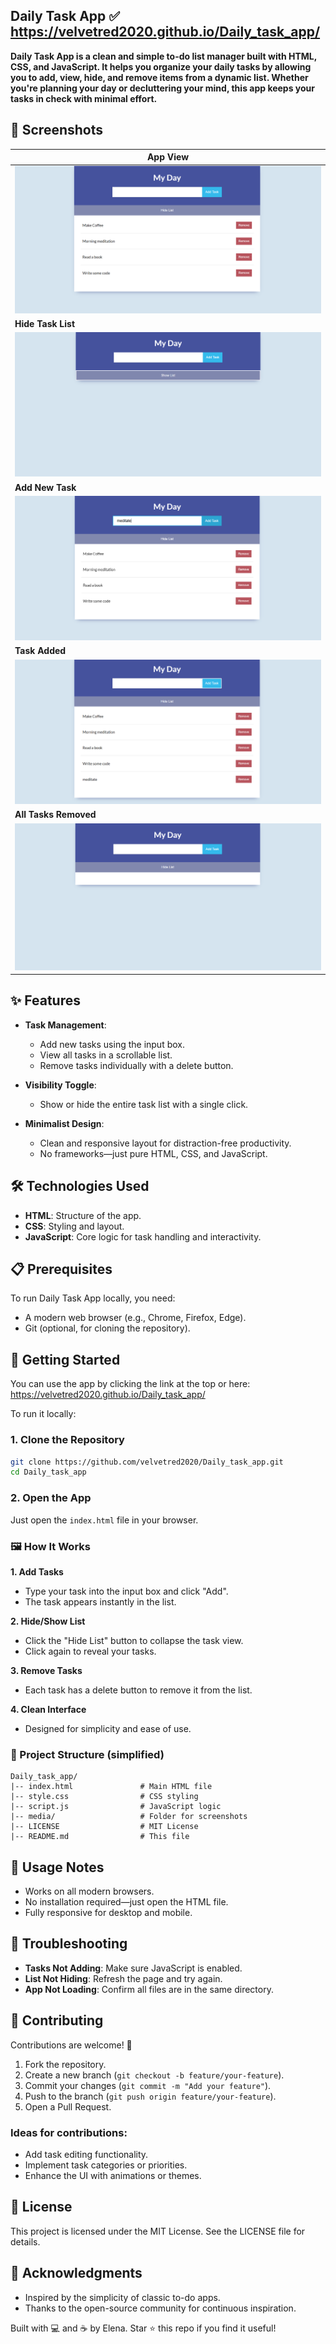 ## Daily Task App ✅ https://velvetred2020.github.io/Daily_task_app/

**Daily Task App is a clean and simple to-do list manager built with HTML, CSS, and JavaScript. It helps you organize your daily tasks by allowing you to add, view, hide, and remove items from a dynamic list. Whether you're planning your day or decluttering your mind, this app keeps your tasks in check with minimal effort.**

## 📸 Screenshots
| **App View** |
|----------------|
| ![App View](images/to_do_appView.png) |
| **Hide Task List** |
| ![Hide Button](images/to_do_appHide.png) |
| **Add New Task** |
| ![Add Task Box](images/to_do_appAdd.png) |
| **Task Added** |
| ![Task Added](images/to_do_appAdded.png) |
| **All Tasks Removed** |
| ![Tasks Removed](images/to_do_appRemove.png) |

## ✨ Features

- **Task Management**:
  - Add new tasks using the input box.
  - View all tasks in a scrollable list.
  - Remove tasks individually with a delete button.

- **Visibility Toggle**:
  - Show or hide the entire task list with a single click.

- **Minimalist Design**:
  - Clean and responsive layout for distraction-free productivity.
  - No frameworks—just pure HTML, CSS, and JavaScript.

## 🛠️ Technologies Used

- **HTML**: Structure of the app.
- **CSS**: Styling and layout.
- **JavaScript**: Core logic for task handling and interactivity.

## 📋 Prerequisites

To run Daily Task App locally, you need:
- A modern web browser (e.g., Chrome, Firefox, Edge).
- Git (optional, for cloning the repository).

## 🚀 Getting Started

You can use the app by clicking the link at the top or here: https://velvetred2020.github.io/Daily_task_app/

To run it locally:

### 1. Clone the Repository
```bash
git clone https://github.com/velvetred2020/Daily_task_app.git
cd Daily_task_app
```

### 2. Open the App
Just open the `index.html` file in your browser.

### 🖼️ How It Works

**1. Add Tasks**
  - Type your task into the input box and click "Add".
  - The task appears instantly in the list.

**2. Hide/Show List**
  - Click the "Hide List" button to collapse the task view.
  - Click again to reveal your tasks.

**3. Remove Tasks**
  - Each task has a delete button to remove it from the list.

**4. Clean Interface**
  - Designed for simplicity and ease of use.

### 📂 Project Structure (simplified)
```
Daily_task_app/
|-- index.html               # Main HTML file
|-- style.css                # CSS styling
|-- script.js                # JavaScript logic
|-- media/                   # Folder for screenshots
|-- LICENSE                  # MIT License
|-- README.md                # This file
```

## 🔧 Usage Notes

- Works on all modern browsers.
- No installation required—just open the HTML file.
- Fully responsive for desktop and mobile.

## 🐞 Troubleshooting

- **Tasks Not Adding**: Make sure JavaScript is enabled.
- **List Not Hiding**: Refresh the page and try again.
- **App Not Loading**: Confirm all files are in the same directory.

## 🌟 Contributing

Contributions are welcome! 🤝

1. Fork the repository.  
2. Create a new branch (`git checkout -b feature/your-feature`).  
3. Commit your changes (`git commit -m "Add your feature"`).  
4. Push to the branch (`git push origin feature/your-feature`).  
5. Open a Pull Request.

### Ideas for contributions:
- Add task editing functionality.
- Implement task categories or priorities.
- Enhance the UI with animations or themes.

## 📜 License

This project is licensed under the MIT License. See the LICENSE file for details.


## 👐 Acknowledgments

- Inspired by the simplicity of classic to-do apps.
- Thanks to the open-source community for continuous inspiration.

Built with 💻 and ☕ by Elena. Star ⭐ this repo if you find it useful!

